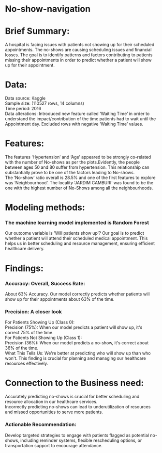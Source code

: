 # No-show-navigation
# Brief Summary:
A hospital is facing issues with patients not showing up for their scheduled appointments. The no-shows are causing scheduling issues and financial losses. 
The goal is to identify patterns and factors contributing to patients missing their appointments in order to predict whether a patient will show up for their appointment.
# Data: 
Data source: Kaggle <br> Sample size: (110527 rows, 14 columns)<br> Time period: 2016 <br>Data alterations: 
Introduced new feature called ‘Waiting Time’ in order to understand the impact/contribution of the time patients had to wait until the Appointment day.
Excluded rows with negative ‘Waiting Time’ values.
# Features: 
The features ‘Hypertension’ and ‘Age’ appeared to be strongly co-related with the number of No-shows as per the plots.Evidently, the people between ages 50 and 80 suffer from hypertension. This relationship can substantially prove to be one of the factors leading to No-shows. 
<br> The ‘No-show’ ratio overall is 28.5%  and one of the first features to explore was ‘Neighbourhood’.
The locality ‘JARDIM CAMBURI’ was found to be the one with the highest number of No-Shows among all the neighbourhoods. <br> 

# Modeling methods:
### The machine learning model implemented is Random Forest
Our outcome variable is 'Will patients show up'? Our goal is to predict whether a patient will attend their scheduled medical appointment. This helps us in better scheduling and resource management, ensuring efficient healthcare delivery.<br>

# Findings: 
### Accuracy: Overall, Success Rate: 
About 63% Accuracy. Our model correctly predicts whether patients will show up for their appointments about 63% of the time.<br>
### Precision: A closer look
For Patients Showing Up (Class 0):<br>
Precision (75%): When our model predicts a patient will show up, it's correct 75% of the time. <br>
For Patients Not Showing Up (Class 1):<br>
Precision (36%): When our model predicts a no-show, it's correct about 36% of the time.<br>
What This Tells Us: We're better at predicting who will show up than who won't. This finding is crucial for planning and managing our healthcare resources effectively.
# Connection to the Business need:
Accurately predicting no-shows is crucial for better scheduling and resource allocation in our healthcare services.<br>
Incorrectly predicting no-shows can lead to underutilization of resources and missed opportunities to serve more patients. <br>
### Actionable Recommendation:
Develop targeted strategies to engage with patients flagged as potential no-shows, including reminder systems, flexible rescheduling options, or transportation support to encourage attendance.



